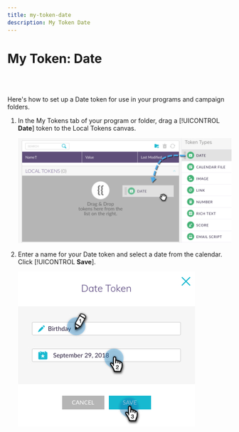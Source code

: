 ```yaml
---
title: my-token-date
description: My Token Date
---
```


# My Token: Date

<br>&nbsp;

Here's how to set up a Date token for use in your programs and campaign folders.

1. In the My Tokens tab of your program or folder, drag a [!UICONTROL **Date**] token to the Local Tokens canvas.

   ![Image One](/help/sky/assets/my-tokens/my-token-date/my-token-date-1.jpg)

1. Enter a name for your Date token and select a date from the calendar. Click [!UICONTROL **Save**].

   ![Image Two](/help/sky/assets/my-tokens/my-token-date/my-token-date-2.jpg)